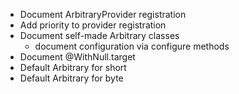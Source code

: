 - Document ArbitraryProvider registration
- Add priority to provider registration 
- Document self-made Arbitrary classes
  - document configuration via configure methods
- Document @WithNull.target
- Default Arbitrary for short
- Default Arbitrary for byte
